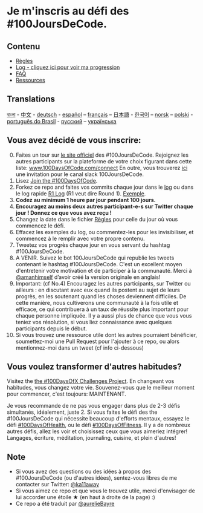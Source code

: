 # Je m'inscris au défi des #100JoursDeCode.

## Contenu
* [Règles](regles.md)
* [Log - cliquez ici pour voir ma progression](log.md)
* [FAQ](FAQ-fr.md)
* [Ressources](resources-fr.md)

## Translations
[বাংলা](../bn/README.md) - [中文](../ch/README.md) - [deutsch](../de/README.md) - [español](../es/README.md) – [français](../fr/FAQ-fr.md) – [日本語](../ja/README.md) - [한국어](../ko/README-ko.md) – [norsk](../no/README.md) –  [polski](../pl/README.md) - [português do Brasil](../pt-br/LEIAME.md) - [русский](../ru/README-ru.md) – [українська](../ua/README-ua.md)


## Vous avez décidé de vous inscrire:
0. Faites un tour sur [le site officiel](http://100daysofcode.com/) des #100JoursDeCode. Rejoignez les autres participants sur la plateforme de votre choix figurant dans cette liste: www.100DaysOfCode.com/connect En outre, vous trouverez [ici](https://join.slack.com/t/100xcode/shared_invite/zt-gaxsv2fp-N8ORl8wxsOF3rHaXgavMLA) une invitation pour le canal slack 100JoursDeCode.
1. Lisez [Join the #100DaysOfCode](https://medium.freecodecamp.com/join-the-100daysofcode-556ddb4579e4).
2. Forkez ce repo and faites vos commits chaque jour dans le [log](log.md) ou dans le log rapide [R1 Log](r1-log.md) (R1 veut dire Round 1). [Exemple](https://github.com/Kallaway/100-days-kallaway-log).
3. **Codez au minimum 1 heure par jour pendant 100 jours.**
4. **Encouragez au moins deux autres participant-e-s sur Twitter chaque jour ! Donnez ce que vous avez reçu !**
5. Changez la date dans le fichier [Règles](regles.md) pour celle du jour où vous commencez le défi.
6. Effacez les exemples du log, ou commentez-les pour les invisibiliser, et commencez à le remplir avec votre propre contenu.
7. Tweetez vos progrès chaque jour en vous servant du hashtag #100JoursDeCode.
8. A VENIR. Suivez le bot 100JoursDeCode qui republie les tweets contenant le hashtag #100JoursDeCode. C'est un excellent moyen d'entretenir votre motivation et de participer à la communauté. Merci à [@amanhimself](https://twitter.com/amanhimself) d’avoir créé la version originale en anglais!
9. Important: (cf No.4) Encouragez les autres participants, sur Twitter ou ailleurs : en discutant avec eux quand ils postent au sujet de leurs progrès, en les soutenant quand les choses deviennent difficiles. De cette manière, nous cultiverons une communauté à la fois utile et efficace, ce qui contribuera à un taux de réussite plus important pour chaque personne impliquée. Il y a aussi plus de chance que vous vous teniez vos résolution, si vous liez connaissance avec quelques participants depuis le début.
10. Si vous trouvez une ressource utile dont les autres pourraient bénéficier, soumettez-moi une Pull Request pour l'ajouter à ce repo, ou alors mentionnez-moi dans un tweet (cf info ci-dessous)

## Vous voulez transformer d'autres habitudes?
Visitez the [the #100DaysOfX Challenges Project](http://100daysofx.com/). En changeant vos habitudes, vous changez votre vie. Souvenez-vous que le meilleur moment pour commencer, c'est toujours: MAINTENANT.

Je vous recommande de ne pas vous engager dans plus de 2-3 défis simultanés, idéalement, juste 2. Si vous faites le défi des the #100JoursDeCode qui nécessite beaucoup d'efforts mentaux, essayez le défi [#100DaysOfHealth](http://100daysofx.com/where-x-is/health/), ou le défi [#100DaysOfFitness](http://100daysofx.com/challenges/). Il y a de nombreux autres défis, allez les voir et choisissez ceux que vous aimeriez intégrer! Langages, écriture, méditation, journaling, cuisine, et plein d'autres!

## Note
* Si vous avez des questions ou des idées à propos des #100JoursDeCode (ou d'autres idées), sentez-vous libres de me contacter sur Twitter: [@ka11away](https://twitter.com/ka11away)
* Si vous aimez ce repo et que vous le trouvez utile, merci d'envisager de lui accorder une étoile ★ (en haut à droite de la page) :)
* Ce repo a été traduit par [@aurelieBayre](https://twitter.com/aurelieBayre)
